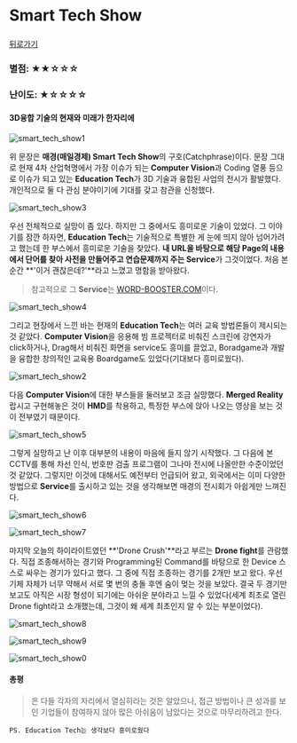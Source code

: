 # Smart Tech Show  

##### 

[뒤로가기](/review/README.md)

### 별점: ★★☆☆☆

### 난이도: ★☆☆☆☆

#### 3D융합 기술의 현재와 미래가 한자리에

![smart_tech_show1](https://raw.githubusercontent.com/rjs1197/rjs1197.github.io/master/img/smart_tech_show/smart_tech_show_1.png)  

위 문장은 **매경(매일경제) Smart Tech Show**의 구호(Catchphrase)이다. 문장 그대로 현재 4차 산업혁명에서 가장 이슈가 되는 **Computer Vision**과 Coding 열풍 등으로 이슈가 되고 있는 **Education Tech**가 3D 기술과 융합된 사업의 전시가 활발했다. 개인적으로 둘 다 관심 분야이기에 기대를 갖고 참관을 신청했다.  

![smart_tech_show3](https://raw.githubusercontent.com/rjs1197/rjs1197.github.io/master/img/smart_tech_show/smart_tech_show_3.png)  

우선 전체적으로 실망이 좀 있다. 하지만 그 중에서도 흥미로운 기술이 있었다. 그 이야기를 잠깐 하자면, **Education Tech**는 기술적으로 특별한 게 눈에 띄지 않아 넘어가려고 했는데 한 부스에서 흥미로운 기술을 찾았다. **내 URL을 바탕으로 해당 Page의 내용에서 단어를 찾아 사전을 만들어주고 연습문제까지 주는 Service**가 그것이었다. 처음 본 순간 **'이거 괜찮은데?'**라고 느꼈고 명함을 받아왔다.  

> 참고적으로 그 **Service**는 [WORD-BOOSTER.COM][wordbooster]이다.  

[wordbooster]:	https://www.word-booster.com/

![smart_tech_show4](https://raw.githubusercontent.com/rjs1197/rjs1197.github.io/master/img/smart_tech_show/smart_tech_show_4.png)  

그리고 현장에서 느낀 바는 현재의 **Education Tech**는 여러 교육 방법론들이 제시되는 것 같았다. **Computer Vision**을 응용해 빔 프로젝터로 비춰진 스크린에 강연자가 click하거나, Drag해서 비춰진 화면을 service도 흥미를 끌었고, Boradgame과 개발을 융합한 창의적인 교육용 Boardgame도 있었다(기대보다 흥미로웠다).  

![smart_tech_show2](https://raw.githubusercontent.com/rjs1197/rjs1197.github.io/master/img/smart_tech_show/smart_tech_show_2.png)  

다음 **Computer Vision**에 대한 부스들을 둘러보고 조금 실망했다. **Merged Reality**랍시고 구현해놓은 것이 **HMD**를 착용하고, 특정한 부스에 앉아 나오는 영상을 보는 것이 전부였기 때문이다.  

![smart_tech_show5](https://raw.githubusercontent.com/rjs1197/rjs1197.github.io/master/img/smart_tech_show/smart_tech_show_5.png)  

그렇게 실망하고 난 이후 대부분의 내용이 마음에 들지 않기 시작했다. 그 다음에 본 CCTV를 통해 차선 인식, 번호판 검출 프로그램이 그나마 전시에 나올만한 수준이었던 것 같았다. 그렇지만 이것에 대해서도 예전부터 언급되어 왔고, 외국에서는 이미 다양한 방법으로 **Service**를 출시하고 있는 것을 생각해보면 매경의 전시회가 아쉽게만 느껴진다.  

![smart_tech_show6](https://raw.githubusercontent.com/rjs1197/rjs1197.github.io/master/img/smart_tech_show/smart_tech_show_6.png)  

![smart_tech_show7](https://raw.githubusercontent.com/rjs1197/rjs1197.github.io/master/img/smart_tech_show/smart_tech_show_7.png)  

마지막 오늘의 하이라이트였던 **'Drone Crush'**라고 부르는 **Drone fight**를 관람했다. 직접 조종해서하는 경기와 Programming된 Command를 바탕으로 한 Device 스스로 싸우는 경기가 있다고 했다. 그 중에 직접 조종하는 경기를 2개만 보고 왔다. 우선 기체 자체가 너무 약해서 서로 몇 번의 충돌 후엔 숨이 멎는 것을 보았다. 결국 두 경기만 보고도 아직은 시장 형성이 되기에는 아쉬운 분야라고 느낄 수 있었다(세계 최초로 열린 Drone fight라고 소개했는데, 그것이 왜 세계 최초인지 알 수 있는 부분이었다).

![smart_tech_show8](https://raw.githubusercontent.com/rjs1197/rjs1197.github.io/master/img/smart_tech_show/smart_tech_show_8.png)  

![smart_tech_show9](https://raw.githubusercontent.com/rjs1197/rjs1197.github.io/master/img/smart_tech_show/smart_tech_show_9.png)  

![smart_tech_show0](https://raw.githubusercontent.com/rjs1197/rjs1197.github.io/master/img/smart_tech_show/smart_tech_show_10.png)  

#### 총평

> 은 다들 각자의 자리에서 열심히라는 것은 알았으나, 접근 방법이나 큰 성과를 보인 기업들이 참여하지 않아 많은 아쉬움이 남았다는 것으로 마무리하려고 한다.  

`PS. Education Tech는 생각보다 흥미로웠다`  
